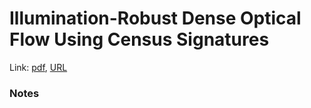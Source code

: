 
# Illumination-Robust Dense Optical Flow Using Census Signatures

Link: [pdf](zotero://select/items/@muller2011a), [URL](http://link.springer.com/10.1007/978-3-642-23123-0_24)

### Notes